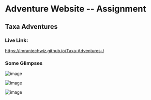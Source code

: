 # Adventure Website -- Assignment 
## Taxa Adventures

### Live Link: 
https://imrantechwiz.github.io/Taxa-Adventures-/

### Some Glimpses
![image](https://user-images.githubusercontent.com/56226186/140653769-583c865f-a402-4f0c-a02b-142950e06337.png)

![image](https://user-images.githubusercontent.com/56226186/140653751-4fa9387e-46d2-43fa-b834-b2b24d57b8a7.png)

![image](https://user-images.githubusercontent.com/56226186/140653778-e208bfc5-bd12-49b4-af30-a683856318f3.png)

